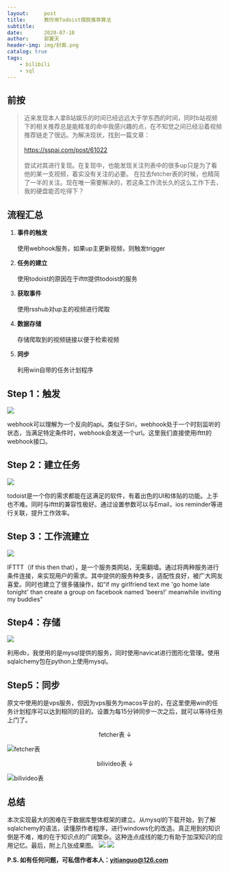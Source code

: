 ```yaml
---
layout:     post
title:      教你用Todoist摆脱推荐算法
subtitle:    
date:       2020-07-10
author:     郭翼天
header-img: img/封面.png
catalog: true
tags:
    - bilibili
    - sql
---
```


## 前按
>近来发现本人拿B站娱乐的时间已经远远大于学东西的时间，同时b站视频下的相关推荐总是能精准的命中我感兴趣的点，在不知觉之间已经沿着视频推荐链走了很远。为解决现状，找到一篇文章： <br />  
>https://sspai.com/post/61022 <br />  
>尝试对其进行复现。在复现中，也能发现关注列表中的很多up只是为了看他的某一支视频，着实没有关注的必要。
在拉去fetcher表的时候，也精简了一半的关注。现在唯一需要解决的，若这条工作流长久的这么工作下去，我的硬盘能否吃得下？


## 流程汇总
1. **事件的触发** <br />   
使用webhook服务，如果up主更新视频，则触发trigger

2. **任务的建立** <br />   
使用todoist的原因在于ifttt提供todoist的服务

3. **获取事件** <br />   
使用rsshub对up主的视频进行爬取

4. **数据存储** <br />   
存储爬取到的视频链接以便于检索视频

5. **同步** <br />   
利用win自带的任务计划程序


## Step 1：触发

![](https://tva1.sinaimg.cn/large/007S8ZIlgy1gglxloqni9j307905qwec.jpg)


webhook可以理解为一个反向的api。类似于Siri，webhook处于一个时刻监听的状态，当满足特定条件时，webhook会发送一个url。这里我们直接使用ifttt的webhook接口。

## Step 2：建立任务
![](https://tva1.sinaimg.cn/large/007S8ZIlgy1gglxlp306jj30ip06ljr7.jpg)

todoist是一个你的需求都能在这满足的软件，有着出色的UI和体贴的功能。上手也不难。同时与ifttt的兼容性极好。通过设置参数可以与Email，ios reminder等进行关联，提升工作效率。

## Step 3：工作流建立
![](https://tva1.sinaimg.cn/large/007S8ZIlgy1gglxlpwaprj30a702b07g.jpg)

IFTTT（if this then that），是一个服务类网站，无需翻墙。通过将两种服务进行条件连接，来实现用户的需求。其中提供的服务种类多，适配性良好，被广大网友喜爱。同时也建立了很多骚操作，如“if my girlfriend text me 'go home late tonight' than create a group on facebook named 'beers!' meanwhile inviting my buddies”


## Step4：存储
![](https://tva1.sinaimg.cn/large/007S8ZIlgy1gglxlphkjqj308p07d3yk.jpg)

利用db，我使用的是mysql提供的服务，同时使用navicat进行图形化管理。使用sqlalchemy包在python上使用mysql。


## Step5：同步
原文中使用的是vps服务，但因为vps服务为macos平台的，在这里使用win的任务计划程序可以达到相同的目的。设置为每15分钟同步一次之后，就可以等待任务上门了。

<center>fetcher表 ↓</center>

![fetcher表](https://tva1.sinaimg.cn/large/007S8ZIlgy1gglxlq9smcj30rd0653yn.jpg)



<center>bilivideo表 ↓</center>

![bilivideo表](https://tva1.sinaimg.cn/large/007S8ZIlgy1gglxlqsl2sj30nk05fmxa.jpg)

## 总结
本次实现最大的困难在于数据库整体框架的建立。从mysql的下载开始，到了解sqlalchemy的语法，读懂原作者程序，进行windows化的改造。真正用到的知识倒是不难，难的在于知识点的广阔繁杂。这种连点成线的能力有助于加深知识的应用记忆。最后，附上几张成果图。
![](https://tva1.sinaimg.cn/large/007S8ZIlgy1gglyjid26yj31400u0go9.jpg)
![](https://tva1.sinaimg.cn/large/007S8ZIlgy1gglyjgycztj31400u0wip.jpg)

**P.S. 如有任何问题，可私信作者本人：yitianguo@126.com**